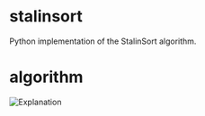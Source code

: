 # stalinsort
Python implementation of the StalinSort algorithm.

# algorithm
![Explanation](https://i.redd.it/x9triplll1v11.jpg)
